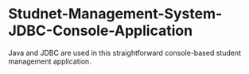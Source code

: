 # Studnet-Management-System-JDBC-Console-Application
 Java and JDBC are used in this straightforward console-based student management application.
